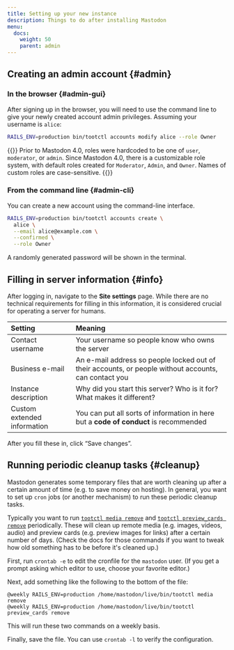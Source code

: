 ```yaml
---
title: Setting up your new instance
description: Things to do after installing Mastodon
menu:
  docs:
    weight: 50
    parent: admin
---
```


## Creating an admin account {#admin}

### In the browser {#admin-gui}

After signing up in the browser, you will need to use the command line to give your newly created account admin privileges. Assuming your username is `alice`:

```bash
RAILS_ENV=production bin/tootctl accounts modify alice --role Owner
```

{{<hint style="warning">}}
Prior to Mastodon 4.0, roles were hardcoded to be one of `user`, `moderator`, or `admin`. Since Mastodon 4.0, there is a customizable role system, with default roles created for `Moderator`, `Admin`, and `Owner`. Names of custom roles are case-sensitive.
{{</hint>}}

### From the command line {#admin-cli}

You can create a new account using the command-line interface.

```bash
RAILS_ENV=production bin/tootctl accounts create \
  alice \
  --email alice@example.com \
  --confirmed \
  --role Owner
```

A randomly generated password will be shown in the terminal.

## Filling in server information {#info}

After logging in, navigate to the **Site settings** page. While there are no technical requirements for filling in this information, it is considered crucial for operating a server for humans.

| Setting | Meaning |
| :--- | :--- |
| Contact username | Your username so people know who owns the server |
| Business e-mail | An e-mail address so people locked out of their accounts, or people without accounts, can contact you |
| Instance description | Why did you start this server? Who is it for? What makes it different? |
| Custom extended information | You can put all sorts of information in here but a **code of conduct** is recommended |

After you fill these in, click “Save changes”.

## Running periodic cleanup tasks {#cleanup}

Mastodon generates some temporary files that are worth cleaning up after a certain amount of time (e.g. to save money on hosting). In general, you want to set up `cron` jobs (or another mechanism) to run these periodic cleanup tasks.

Typically you want to run [`tootctl media remove`](https://docs.joinmastodon.org/admin/tootctl/#media) and [`tootctl preview_cards remove`](https://docs.joinmastodon.org/admin/tootctl/#preview_cards) periodically. These will clean up remote media (e.g. images, videos, audio) and preview cards (e.g. preview images for links) after a certain number of days. (Check the docs for those commands if you want to tweak how old something has to be before it's cleaned up.)

First, run `crontab -e` to edit the cronfile for the `mastodon` user. (If you get a prompt asking which editor to use, choose your favorite editor.)

Next, add something like the following to the bottom of the file:

    @weekly RAILS_ENV=production /home/mastodon/live/bin/tootctl media remove
    @weekly RAILS_ENV=production /home/mastodon/live/bin/tootctl preview_cards remove

This will run these two commands on a weekly basis.

Finally, save the file. You can use `crontab -l` to verify the configuration.
